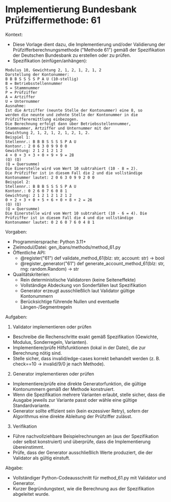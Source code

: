 # Implementierung Bundesbank Prüfziffermethode: 61

Kontext:
- Diese Vorlage dient dazu, die Implementierung und/oder Validierung der Prüfzifferberechnungsmethode ("Methode 61") gemäß der Spezifikation der Deutschen Bundesbank zu erstellen oder zu prüfen.
- Spezifikation (einfügen/anhängen):

```Text
Modulus 10, Gewichtung 2, 1, 2, 1, 2, 1, 2
Darstellung der Kontonummer:
B B B S S S S P A U (10-stellig)
B = Betriebsstellennummer
S = Stammnummer
P = Prüfziffer
A = Artziffer
U = Unternummer
Ausnahme:
Ist die Artziffer (neunte Stelle der Kontonummer) eine 8, so
werden die neunte und zehnte Stelle der Kontonummer in die
Prüfzifferermittlung einbezogen.
Die Berechnung erfolgt dann über Betriebsstellennummer,
Stammnummer, Artziffer und Unternummer mit der
Gewichtung 2, 1, 2, 1, 2, 1, 2, 1, 2.
Beispiel 1:
Stellennr.: B B B S S S S P A U
Kontonr.: 2 0 6 3 0 9 9 0 0
Gewichtung: 2 1 2 1 2 1 2
4 + 0 + 3 + 3 + 0 + 9 + 9 = 28
(Q) (Q)
(Q = Quersumme)
Die Einerstelle wird vom Wert 10 subtrahiert (10 - 8 = 2).
Die Prüfziffer ist in diesem Fall die 2 und die vollständige
Kontonummer lautet: 2 0 6 3 0 9 9 2 0 0
Beispiel 2:
Stellennr.: B B B S S S S P A U
Kontonr.: 0 2 6 0 7 6 0 8 1
Gewichtung: 2 1 2 1 2 1 2 1 2
0 + 2 + 3 + 0 + 5 + 6 + 0 + 8 + 2 = 26
(Q) (Q)
(Q = Quersumme)
Die Einerstelle wird vom Wert 10 subtrahiert (10 - 6 = 4). Die
Prüfziffer ist in diesem Fall die 4 und die vollständige
Kontonummer lautet: 0 2 6 0 7 6 0 4 8 1
```

Vorgaben:
- Programmiersprache: Python 3.11+
- Zielmodul/Datei: gen_ibans/methods/method_61.py
- Öffentliche API:
  - @register("61") def validate_method_61(blz: str, account: str) -> bool
  - @register_generator("61") def generate_account_method_61(blz: str, rng: random.Random) -> str
- Qualitätskriterien:
  - Rein deterministische Validatoren (keine Seiteneffekte)
  - Vollständige Abdeckung von Sonderfällen laut Spezifikation
  - Generator erzeugt ausschließlich laut Validator gültige Kontonummern
  - Berücksichtige führende Nullen und eventuelle Längen-/Segmentregeln

Aufgaben:
1) Validator implementieren oder prüfen
- Beschreibe die Rechenschritte exakt gemäß Spezifikation (Gewichte, Modulus, Sonderregeln, Varianten).
- Implementiere/prüfe Hilfsfunktionen (lokal in der Datei), die zur Berechnung nötig sind.
- Stelle sicher, dass invalid/edge-cases korrekt behandelt werden (z. B. check==10 -> invalid/9/0 je nach Methode).

2) Generator implementieren oder prüfen
- Implementiere/prüfe eine direkte Generatorfunktion, die gültige Kontonummern gemäß der Methode konstruiert.
- Wenn die Spezifikation mehrere Varianten erlaubt, stelle sicher, dass die Ausgabe jeweils zur Variante passt oder wähle eine gültige Standardvariante.
- Generator sollte effizient sein (kein exzessiver Retry), sofern der Algorithmus eine direkte Ableitung der Prüfziffer zulässt.

3) Verifikation
- Führe nachvollziehbare Beispielrechnungen an (aus der Spezifikation oder selbst konstruiert) und überprüfe, dass die Implementierung übereinstimmt.
- Prüfe, dass der Generator ausschließlich Werte produziert, die der Validator als gültig einstuft.

Abgabe:
- Vollständiger Python-Codeausschnitt für method_61.py mit Validator und Generator.
- Kurzer Begründungstext, wie die Berechnung aus der Spezifikation abgeleitet wurde.